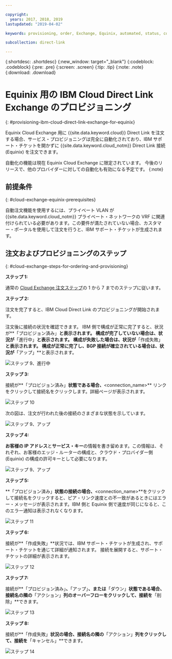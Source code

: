 ```yaml
---

copyright:
  years: 2017, 2018, 2019
lastupdated: "2019-04-02"

keywords: provisioning, order, Exchange, Equinix, automated, status, connection

subcollection: direct-link

---
```


{:shortdesc: .shortdesc}
{:new_window: target="_blank"}
{:codeblock: .codeblock}
{:pre: .pre}
{:screen: .screen}
{:tip: .tip}
{:note: .note}
{:download: .download}


# Equinix 用の IBM Cloud Direct Link Exchange のプロビジョニング
{: #provisioning-ibm-cloud-direct-link-exchange-for-equinix}

Equinix Cloud Exchange 用に {{site.data.keyword.cloud}} Direct Link を注文する場合、サービス・プロビジョニングは完全に自動化されており、IBM サポート・チケットを開かずに {{site.data.keyword.cloud_notm}} Direct Link 接続 (Equinix) を注文できます。

自動化の機能は現在 Equinix Cloud Exchange に限定されています。 今後のリリースで、他のプロバイダーに対しての自動化も有効になる予定です。
{:note}

## 前提条件
{: #cloud-exchange-equinix-prerequisites}

自動注文機能を使用するには、プライベート VLAN が {{site.data.keyword.cloud_notm}} プライベート・ネットワークの VRF に関連付けられている必要があります。この要件が満たされていない場合、カスタマー・ポータルを使用して注文を行うと、IBM サポート・チケットが生成されます。

## 注文およびプロビジョニングのステップ
{: #cloud-exchange-steps-for-ordering-and-provisioning}

**ステップ 1:**

通常の [Cloud Exchange 注文ステップ](/docs/infrastructure/direct-link?topic=direct-link-provisioning-ibm-cloud-direct-link-exchange)の 1 から 7 までのステップに従います。

**ステップ 2:**

注文を完了すると、IBM Cloud Direct Link のプロビジョニングが開始されます。

注文後に接続の状況を確認できます。 IBM 側で構成が正常に完了すると、状況が**「プロビジョン済み」**と表示されます。 構成が完了していない場合は、状況が**「進行中」**と表示されます。 構成が失敗した場合は、状況が**「作成失敗」**と表示されます。 構成が正常に完了し、BGP 接続が確立されている場合は、状況が**「アップ」**と表示されます。

![ステップ 9、進行中](/images/pup_exchange_equinix_inProgress.png)

**ステップ 3:**

接続が**「プロビジョン済み」**状態である場合、**<connection_name>** リンクをクリックして接続名をクリックします。詳細ページが表示されます。

![ステップ 10](/images/pup_exchange_equinix_provisioned.png)

次の図は、注文が行われた後の接続のさまざまな状態を示しています。

![ステップ 9、アップ](/images/pup_exchange_equinix_up.png)

**ステップ 4:**

**お客様の IP アドレス**と**サービス・キー**の情報を書き留めます。この情報は、それぞれ、お客様のエッジ・ルーターの構成と、クラウド・プロバイダー側 (Equinix) の構成の許可キーとして必要になります。

![ステップ 9、アップ](/images/pup_exchange_equinix_provisioned_details.png)

**ステップ 5:**

**「プロビジョン済み」**状態の接続の場合、**<connection_name>**をクリックして接続名をクリックすると、ピア・リンク速度との不一致があるときにはエラー・メッセージが表示されます。IBM 側と Equinix 側で速度が同じになると、このエラー通知は表示されなくなります。

![ステップ 11](/images/pup_exchange_equinix_provisioned_details_portSpeedMismatch.png)

**ステップ 6:**

接続が**「作成失敗」**状況では、IBM サポート・チケットが生成され、サポート・チケットを通じて詳細が通知されます。 接続を展開すると、サポート・チケットの詳細が表示されます。

![ステップ 12](/images/pup_exchange_equinix_list_createFailed.png)

**ステップ 7:**

接続が**「プロビジョン済み」**、**「アップ」**、または**「ダウン」**状態である場合、接続名の隣の**「アクション」**列のオーバーフローをクリックして、接続を**「削除」**できます。

![ステップ 13](/images/pup_exchange_equinix_list_delete.png)

**ステップ 8:**

接続が**「作成失敗」**状況の場合、接続名の隣の**「アクション」**列をクリックして、接続を**「キャンセル」**できます。

![ステップ 14](/images/pup_exchange_equinix_list_delete.png)
